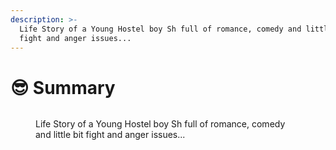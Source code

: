 ```yaml
---
description: >-
  Life Story of a Young Hostel boy Sh full of romance, comedy and little bit
  fight and anger issues...
---
```


# 😎 Summary



<figure><img src="https://lh7-us.googleusercontent.com/6iSsqEEUIO9a0Q-753wT7VxEsfaziynwe7GqgomSbupgR_5GtSrwuQY_4nC8Il_dnnhTuVVb-M0YbORE3hF47Eh0ijgEtQL2iHddv1X8HCFgG2NRgoU_tb63QxvONiDtmyq5OCVjeYdD4NH0TeSg4Xc" alt=""><figcaption><p> Life Story of a Young Hostel boy Sh full of romance, comedy and little bit fight and anger issues...</p></figcaption></figure>



